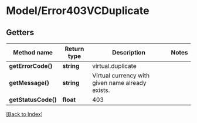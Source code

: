 # Model/Error403VCDuplicate

## Getters

Method name | Return type | Description | Notes
------------ | ------------- | ------------- | -------------
**getErrorCode()** | **string** | virtual.duplicate |
**getMessage()** | **string** | Virtual currency with given name already exists. |
**getStatusCode()** | **float** | 403 |

[[Back to Index]](../index.md)
